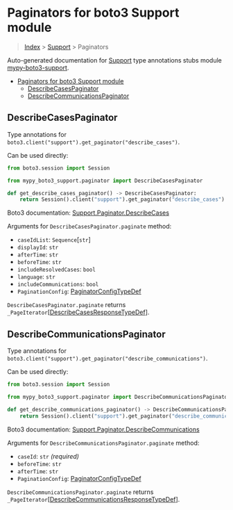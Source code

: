 <a id="paginators-for-boto3-support-module"></a>

# Paginators for boto3 Support module

> [Index](..) > [Support](.) > Paginators

Auto-generated documentation for
[Support](https://boto3.amazonaws.com/v1/documentation/api/latest/reference/services/support.html#Support)
type annotations stubs module
[mypy-boto3-support](https://pypi.org/project/mypy-boto3-support/).

- [Paginators for boto3 Support module](#paginators-for-boto3-support-module)
  - [DescribeCasesPaginator](#describecasespaginator)
  - [DescribeCommunicationsPaginator](#describecommunicationspaginator)

<a id="describecasespaginator"></a>

## DescribeCasesPaginator

Type annotations for `boto3.client("support").get_paginator("describe_cases")`.

Can be used directly:

```python
from boto3.session import Session

from mypy_boto3_support.paginator import DescribeCasesPaginator

def get_describe_cases_paginator() -> DescribeCasesPaginator:
    return Session().client("support").get_paginator("describe_cases")
```

Boto3 documentation:
[Support.Paginator.DescribeCases](https://boto3.amazonaws.com/v1/documentation/api/latest/reference/services/support.html#Support.Paginator.DescribeCases)

Arguments for `DescribeCasesPaginator.paginate` method:

- `caseIdList`: `Sequence`\[`str`\]
- `displayId`: `str`
- `afterTime`: `str`
- `beforeTime`: `str`
- `includeResolvedCases`: `bool`
- `language`: `str`
- `includeCommunications`: `bool`
- `PaginationConfig`:
  [PaginatorConfigTypeDef](./type_defs.md#paginatorconfigtypedef)

`DescribeCasesPaginator.paginate` returns
`_PageIterator`\[[DescribeCasesResponseTypeDef](./type_defs.md#describecasesresponsetypedef)\].

<a id="describecommunicationspaginator"></a>

## DescribeCommunicationsPaginator

Type annotations for
`boto3.client("support").get_paginator("describe_communications")`.

Can be used directly:

```python
from boto3.session import Session

from mypy_boto3_support.paginator import DescribeCommunicationsPaginator

def get_describe_communications_paginator() -> DescribeCommunicationsPaginator:
    return Session().client("support").get_paginator("describe_communications")
```

Boto3 documentation:
[Support.Paginator.DescribeCommunications](https://boto3.amazonaws.com/v1/documentation/api/latest/reference/services/support.html#Support.Paginator.DescribeCommunications)

Arguments for `DescribeCommunicationsPaginator.paginate` method:

- `caseId`: `str` *(required)*
- `beforeTime`: `str`
- `afterTime`: `str`
- `PaginationConfig`:
  [PaginatorConfigTypeDef](./type_defs.md#paginatorconfigtypedef)

`DescribeCommunicationsPaginator.paginate` returns
`_PageIterator`\[[DescribeCommunicationsResponseTypeDef](./type_defs.md#describecommunicationsresponsetypedef)\].
